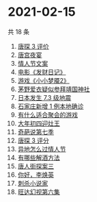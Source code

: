 # 2021-02-15

共 18 条

<!-- BEGIN ZHIHUSEARCH -->
<!-- 最后更新时间 Mon Feb 15 2021 22:08:49 GMT+0800 (CST) -->
1. [唐探 3 评价](https://www.zhihu.com/search?q=唐探3)
1. [唐宫夜宴](https://www.zhihu.com/search?q=唐宫夜宴)
1. [情人节文案](https://www.zhihu.com/search?q=情人节文案)
1. [电影《发财日记》](https://www.zhihu.com/search?q=发财日记)
1. [游戏《小小梦魇2》](https://www.zhihu.com/search?q=小小梦魇2)
1. [茅野爱衣疑似参拜靖国神社](https://www.zhihu.com/search?q=茅野爱衣疑似参拜靖国神社)
1. [日本发生 7.3 级地震](https://www.zhihu.com/search?q=日本地震)
1. [石家庄新增 1 例本地确诊](https://www.zhihu.com/search?q=石家庄新增)
1. [有什么适合聚会的游戏](https://www.zhihu.com/search?q=聚会游戏)
1. [大年初四迎灶王](https://www.zhihu.com/search?q=大年初四)
1. [奇葩说第七季](https://www.zhihu.com/search?q=奇葩说)
1. [唐探 3 评分](https://www.zhihu.com/search?q=唐人街探案三评分)
1. [异地怎么过情人节](https://www.zhihu.com/search?q=异地情人节怎么过)
1. [有哪些解酒方法](https://www.zhihu.com/search?q=解酒方法)
1. [唐人街探案三](https://www.zhihu.com/search?q=唐探3)
1. [你好，李焕英](https://www.zhihu.com/search?q=李焕英)
1. [刺杀小说家](https://www.zhihu.com/search?q=刺杀小说家好看吗)
1. [旺达幻视第六集](https://www.zhihu.com/search?q=旺达幻视)
<!-- END ZHIHUSEARCH -->
